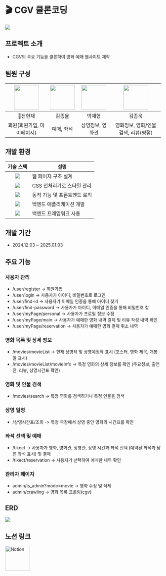 # 🎬 CGV 클론코딩
<img src="https://newsroom.etomato.com/userfiles/20240401_112826_116930170.jpg">

## 프로젝트 소개
- CGV의 주요 기능을 클론하여 영화 예매 웹사이트 제작

## 팀원 구성

| <a href="https://github.com/Nyeonjae"><img src="https://avatars.githubusercontent.com/u/185048916?v=4" width="80"></a> | <a href="https://github.com/geniyuls"><img src="https://avatars.githubusercontent.com/u/181185824?v=4" width="80"></a> | <a href="https://github.com/escurse"><img src="https://avatars.githubusercontent.com/u/180259666?v=4" width="80"></a> | <a href="https://github.com/kimjonguk1"><img src="https://avatars.githubusercontent.com/u/148532342?v=4" width="80"></a> |
|:-----:|:-----:|:-----:|:-----:|
| :crown:전현재 | 김종율 | 박재형 | 김종욱 |
| 회원(회원가입, 마이페이지) | 예매, 좌석 | 상영정보, 영화관 | 영화정보, 영화/인물 검색, 리뷰(평점) |

## 개발 환경
| **기술 스택** | **설명**                     |
|:-------------:|------------------------------|
|  <img src="https://img.shields.io/badge/html5-E34F26?style=for-the-badge&logo=html5&logoColor=white">           | 웹 페이지 구조 설계          |
| <img src="https://img.shields.io/badge/Scss-green?style=flat&logo=Sass&logoColor=CC6699"/>        | CSS 전처리기로 스타일 관리    |
| <img src="https://img.shields.io/badge/JavaScript-F7DF1E?style=for-the-badge&logo=JavaScript&logoColor=white">    | 동적 기능 및 프론트엔드 로직 |
| <img src="https://img.shields.io/badge/java-007396?style=for-the-badge&logo=OpenJDK&logoColor=white">          | 백엔드 애플리케이션 개발     |
| <img src="https://img.shields.io/badge/springboot-6DB33F?style=for-the-badge&logo=springboot&logoColor=white">    | 백엔드 프레임워크 사용       |

## 개발 기간
- 2024.12.03 ~ 2025.01.03

## 주요 기능
### 사용자 관리
- /user/register -> 회원가입
- /user/login -> 사용자가 아이디, 비밀번호로 로그인
- /user/find-id -> 사용자가 이메일 인증을 통해 아이디 찾기
- /user/find-password -> 사용자가 아이디, 이메일 인증을 통해 비밀번호 찾
- /user/myPage/personal -> 사용자가 프로필 정보 수정
- /user/myPage/main -> 사용자가 예매한 영화 내역 결제 및 리뷰 작성 내역 확인
- /user/myPage/reservation -> 사용자가 예매한 영화 결제 취소 내역

### 영화 목록 및 상세 정보
- /movies/movieList -> 현재 상영작 및 상영예정작 표시 (포스터, 영화 제목, 개봉일 표시)
- /movies/movieList/movieInfo -> 특정 영화의 상세 정보를 확인 (주요정보, 출연진, 리뷰, 상영시간표 확인)

### 영화 및 인물 검색
- /movies/search -> 특정 영화를 검색하거나 특정 인물을 검색

### 상영 일정
- /상영시간표/조회 -> 특정 극장에서 상영 중인 영화의 시간표를 확인

### 좌석 선택 및 예매
- /tikect -> 사용자가 영화, 영화관, 상영관, 상영 시간과 좌석 선택 (예약된 좌석과 남은 좌석 표시) 및 결제
- /tikect/reservation -> 사용자가 선택하여 예매한 내역 확인

### 관리자 페이지
- admin/is_admin?mode=movie -> 영화 수정 및 삭제
- admin/crawling -> 영화 목록 크롤링(cgv)

## ERD
<img src="https://img.notionusercontent.com/s3/prod-files-secure%2Fbba77931-e5b0-47ad-bf2b-0d24647cd0c4%2Fc9bcf8ca-95a3-4400-bea5-3b8252e163e2%2Ferd.png/size/w=1420?exp=1733387405&sig=NANjttxYuuVZxz6YQJ32RL4lcnW3ZA_sv9co8MMLEww">

## 노션 링크
<a href="https://tricky-bloom-e01.notion.site/Jongyul-Pirates-Movie-Theater-130221d78586808aa580cbaf5e7a7e6f?pvs=4" target="_blank">
  <img src="https://upload.wikimedia.org/wikipedia/commons/4/45/Notion_app_logo.png" alt="Notion" width="80">
</a>

